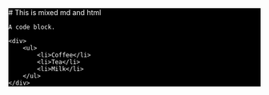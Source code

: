 <div style="background-color:black;color:white;">
# This is mixed md and html


```
A code block.
```

	<div>
		<ul>
			<li>Coffee</li>
			<li>Tea</li>
  			<li>Milk</li>
		</ul>
	</div>
</div>
